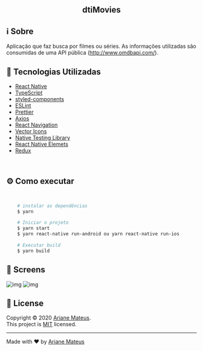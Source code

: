 <h2 align="center">  dtiMovies</h2>

## :information_source: Sobre

Aplicação que faz busca por filmes ou séries. As informações utilizadas são consumidas de uma API pública (http://www.omdbapi.com/). 


## :rocket: Tecnologias Utilizadas 

- [React Native](https://github.com/facebook/react-native)
- [TypeScript](https://github.com/microsoft/TypeScript)
- [styled-components](https://github.com/styled-components/styled-components)
- [ESLint](https://github.com/eslint/eslint)
- [Prettier](https://github.com/prettier/prettier)
- [Axios](https://github.com/axios/axios)
- [React Navigation](https://reactnavigation.org/docs/getting-started)
- [Vector Icons](https://github.com/oblador/react-native-vector-icons)
- [Native Testing Library](https://github.com/callstack/react-native-testing-library)
- [React Native Elemets](https://reactnativeelements.com/)
- [Redux](https://react-redux.js.org/)

<br/>

## :gear: Como executar


```bash


    # instalar as dependências
    $ yarn
    
    # Iniciar o projeto
    $ yarn start
    $ yarn react-native run-android ou yarn react-native run-ios
          
    # Executar build
    $ yarn build
```
## 📸 Screens
![img](https://github.com/ariane92/dtiMovies/src/assets/image1.jpg)
![img](https://github.com/ariane92/dtiMovies/src/assets/image2.jpg)


## 📝 License

Copyright © 2020 [Ariane Mateus](https://github.com/ariane92).<br />
This project is [MIT](https://github.com/ariane92/photo-album/blob/master/LICENSE.txt) licensed.

---

Made with :heart: by [Ariane Mateus](https://www.linkedin.com/in/ariane-mateus/)
